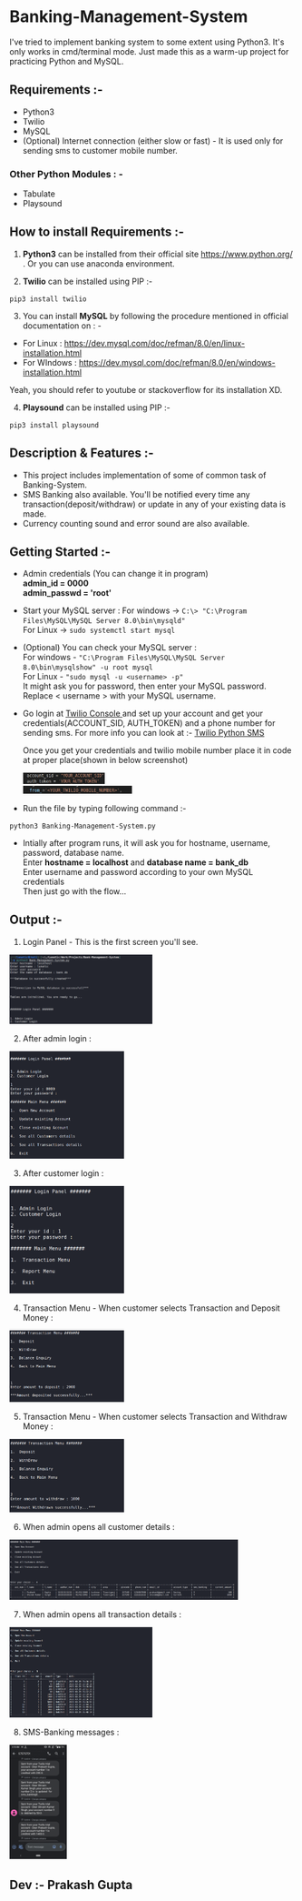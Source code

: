 # Banking-Management-System
I've tried to implement banking system to some extent using Python3. It's only works in cmd/terminal mode. Just made this as a warm-up project for practicing Python and MySQL.

## Requirements :- 
- Python3
- Twilio
- MySQL
- (Optional) Internet connection (either slow or fast) - It is used only for sending sms to customer mobile number.

 ### Other Python Modules : -
 - Tabulate
 - Playsound
 
## How to install Requirements :-

1. **Python3** can be installed from their official site https://www.python.org/ . Or you can use anaconda environment.

2. **Twilio** can be installed using PIP :- 
```
pip3 install twilio
```

3.  You can install **MySQL** by following the procedure mentioned in official documentation on : - 
- For Linux : https://dev.mysql.com/doc/refman/8.0/en/linux-installation.html
- For WIndows : https://dev.mysql.com/doc/refman/8.0/en/windows-installation.html

Yeah, you should refer to youtube or stackoverflow for its installation XD.

4. **Playsound** can be installed using PIP :-
```
pip3 install playsound
```

## Description & Features :-

- This project includes implementation of some of common task of Banking-System. 
- SMS Banking also available. You'll be notified every time any transaction(deposit/withdraw) or update in any of your existing data is made.
- Currency counting sound and error sound are also available.

## Getting Started :-
- Admin credentials (You can change it in program) <br>
  **admin_id = 0000** <br>
  **admin_passwd = 'root'**
  
- Start your MySQL server :
  For windows -> ``` C:\> "C:\Program Files\MySQL\MySQL Server 8.0\bin\mysqld" ``` <br>
  For Linux -> ``` sudo systemctl start mysql ```
  
- (Optional) You can check your MySQL server : <br>
  For windows - ``` "C:\Program Files\MySQL\MySQL Server 8.0\bin\mysqlshow" -u root mysql ``` <br>
  For Linux - ``` "sudo mysql -u <username> -p" ```  <br>
  It might ask you for password, then enter your MySQL password. Replace < username > with your MySQL username.
  
- Go login at <a href="https://www.twilio.com/console">Twilio Console </a> and set up your account and get your credentials(ACCOUNT_SID, AUTH_TOKEN) and a phone     number for sending sms. For more info you can look at :- <a href= "https://www.twilio.com/docs/sms/quickstart/python" >Twilio Python SMS </a> <br>
 
  Once you get your credentials and twilio mobile number place it in code at proper place(shown in below screenshot)
  
   <img src="Images/twilio-token.png" alt="twilio-token-ss" width="30%" height="40%" > <br> 
   <img src="Images/twilio-mobile.png" alt="twilio-mobile-ss" width="40%" height="40%" >  
  
 - Run the file by typing following command :-
 ```
 python3 Banking-Management-System.py
 ```
 
 - Intially after program runs, it will ask you for hostname, username, password, database name. <br>
   Enter **hostname = localhost** and **database name = bank_db** <br>
   Enter username and password according to your own MySQL credentials <br>
 Then just go with the flow...
  

## Output :- 
   
   1. Login Panel - This is the first screen you'll see.
   <img src="Images/Output-1.png" alt="Output-1" width="50%" height="50%" >
   
   2. After admin login :
   <img src="Images/Output-2.png" alt="Output-2" width="40%" height="22%" >
   
   3. After customer login :
   <img src="Images/Output-3.png" alt="Output-3" width="40%" height="13%" >
   
   4. Transaction Menu - When customer selects Transaction and Deposit Money :
   <img src="Images/Output-4.png" alt="Output-4" width="40%" height="40%" >
   
   5. Transaction Menu - When customer selects Transaction and Withdraw Money :
   <img src="Images/Output-5.png" alt="Output-5" width="40%" height="40%" >
   
   6. When admin opens all customer details :
   <img src="Images/Output-6.png" alt="Output-6" width="80%" height="90%" >
   
   7. When admin opens all transaction details :
   <img src="Images/Output-7.png" alt="Output-7" width="50%" height="40%" >

   8. SMS-Banking messages :
   <img src="Images/Output-8.png" alt="Output-8" width="20%" height="20%" >

## Dev :- Prakash Gupta
